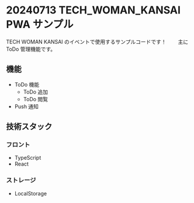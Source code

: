 # 20240713 TECH_WOMAN_KANSAI PWA サンプル

TECH WOMAN KANSAI のイベントで使用するサンプルコードです！　　
主に ToDo 管理機能です。

## 機能

- ToDo 機能
  - ToDo 追加
  - ToDo 閲覧
- Push 通知

## 技術スタック

### フロント

- TypeScript
- React

### ストレージ

- LocalStorage

